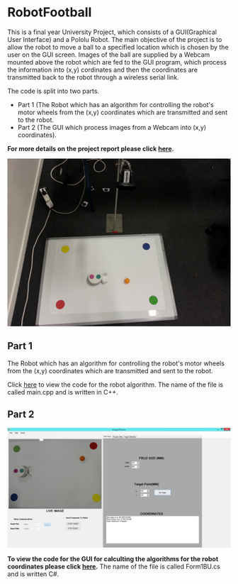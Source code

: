 # RobotFootball


This is a final year University Project, which consists of a GUI(Graphical User Interface) and a Pololu Robot. The main objective of the project is to allow the robot to move a ball to a specified location which is chosen by the user on the GUI screen. Images of the ball are supplied by a Webcam mounted above the robot which are fed to the GUI program, which process the information into (x,y) cordinates and then the coordinates are transmitted back to the robot through a wireless serial link.   

The code is split into two parts. 

- Part 1 (The Robot which has an algorithm for controlling the robot's motor wheels from the (x,y) coordinates which are transmitted and sent to the robot.
- Part 2 (The GUI which process images from a Webcam into (x,y) coordinates).

**For more details on the project report please click [here](/Full_Final_Year_Report.pdf).**

![ImageText](/Images/project_stuff.jpg?raw=true "Complete robot setup") 

## Part 1 

The Robot which has an algorithm for controlling the robot's motor wheels from the (x,y) coordinates which are transmitted and sent to the robot. 

Click [here](/RobotCode/main.cpp) to view the code for the robot algorithm. The name of the file is called main.cpp and is written in C++.

## Part 2

![ImageText](/Images/GUI1.png?raw=true "The GUI for the project")

**To view the code for the GUI for calculting the algorithms for the robot coordinates please click [here](/GUI/Form1BU.cs).** The name of the file is called Form1BU.cs and is written C#. 


